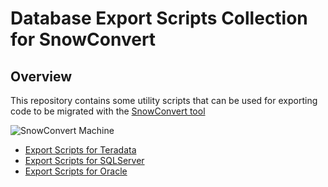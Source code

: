 # Database Export Scripts Collection for SnowConvert


## Overview

This repository contains some utility scripts that can be used for exporting code to be migrated with 
the [SnowConvert tool](https://www.mobilize.net/products/database-migrations/snowconvert)

![SnowConvert Machine](https://www.mobilize.net/hubfs/1-Website%20Assets/svg%20by%20Ado/SnowConvert%20Migrations%20machine.svg)

- [Export Scripts for Teradata](https://github.com/MobilizeNet/SnowConvertDDLExportScripts/tree/main/Teradata)
- [Export Scripts for SQLServer](https://github.com/MobilizeNet/SnowConvertDDLExportScripts/tree/main/SQLServer)
- [Export Scripts for Oracle](https://github.com/MobilizeNet/SnowConvertDDLExportScripts/tree/main/Oracle)

